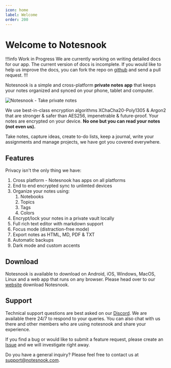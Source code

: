 ```yaml
---
icon: home
label: Welcome
order: 200
---
```

# Welcome to Notesnook

!!!info Work in Progress
We are currently working on writing detailed docs for our app. The current version of docs is incomplete. If you would like to help us improve the docs, you can fork the repo on [github](https://github.com/streetwriters/notesnook) and send a pull request.
!!!


Notesnook is a simple and cross-platform **private notes app** that keeps your notes organized and synced on your phone, tablet and computer.

<img src="https://github.com/streetwriters/notesnook/raw/main/banners/crossplatform.jpg" alt="Notesnook - Take private notes"/>

We use best-in-class encryption algorithms XChaCha20-Poly1305 & Argon2 that are stronger & safer than AES256, impenetrable & future-proof. Your notes are encrypted on your device. **No one but you can read your notes (not even us).**

Take notes, capture ideas, create to-do lists, keep a journal, write your assignments and manage projects, we have got you covered everywhere.

## Features

Privacy isn't the only thing we have:

1. Cross platform - Notesnook has apps on all platforms
2. End to end encrypted sync to unlimted devices
3. Organize your notes using:
   1. Notebooks
   2. Topics
   3. Tags
   4. Colors
4. Encrypt/lock your notes in a private vault locally
5. Full rich text editor with markdown support
6. Focus mode (distraction-free mode)
7. Export notes as HTML, MD, PDF & TXT
8. Automatic backups
9. Dark mode and custom accents

## Download

Notesnook is available to download on Android, iOS, Windows, MacOS, Linux and a web app that runs on any browser. Please head over to our [website](https://notesnook.com/) download Notesnook.

## Support

Technical support questions are best asked on our [Discord](https://discord.com/invite/5davZnhw3V). We are available there 24/7 to respond to your queries. You can also chat with us there and other members who are using notesnook and share your experience.

If you find a bug or would like to submit a feature request, please create an [Issue](https://github.com/streetwriters/notesnook/issues) and we will investigate right away.

Do you have a general inquiry? Please feel free to contact us at support@notesnook.com.
